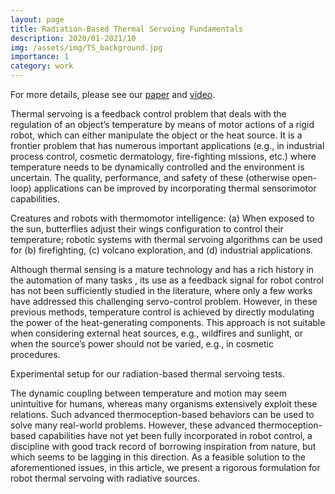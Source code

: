 ```yaml
---
layout: page
title: Radiation-Based Thermal Servoing Fundamentals
description: 2020/01-2021/10
img: /assets/img/TS_background.jpg
importance: 1
category: work
---
```

For more details, please see our [paper](https://601318ff-63df-413d-983a-b8c13c4c1e60.filesusr.com/ugd/49b3f5_17bf17383fe94c7ea5c6b59d4d84ff64.pdf) and [video](https://www.youtube.com/watch?v=A0uWVN2cKwA).

Thermal servoing is a feedback control problem that deals with the regulation of an object’s temperature by means of motor actions of a rigid robot, which can either manipulate the object or the heat source. It is a frontier problem that
has numerous important applications (e.g., in industrial process control, cosmetic dermatology, fire-fighting missions, etc.) where temperature needs to be dynamically controlled and the environment is uncertain. The quality, performance, and safety of these (otherwise open-loop) applications can be improved by incorporating thermal sensorimotor capabilities.

<div class="row">
    <div class="col-sm mt-3 mt-md-0">
        <img class="img-fluid rounded z-depth-1" src="{{ '/assets/img/TS_illustration.png' | relative_url }}" alt="" title="example image"/>
    </div>
</div>

<div class="caption">
Creatures and robots with thermomotor intelligence: (a) When exposed to the sun, butterflies adjust their wings configuration to control their temperature; robotic systems with thermal servoing algorithms can be used for (b) firefighting, (c) volcano exploration, and (d) industrial applications.
</div>

Although thermal sensing is a mature technology and has a rich history in the automation of many tasks , its use as a feedback signal for robot control has not been sufficiently studied in the literature, where only a few works have addressed this challenging servo-control problem. However, in these previous methods, temperature control is achieved by directly modulating the power of the heat-generating components. This approach is not suitable when considering external heat sources, e.g., wildfires and sunlight, or when the source’s power should not be varied, e.g., in cosmetic procedures.

<div class="row">
    <div class="col-sm mt-3 mt-md-0">
        <img class="img-fluid rounded z-depth-1" src="{{ '/assets/img/TS_setup.png' | relative_url }}" alt="" title="example image"/>
    </div>
</div>
<div class="caption">
Experimental setup for our radiation-based thermal servoing tests.
</div>

The dynamic coupling between temperature and motion may seem unintuitive for humans, whereas many organisms extensively exploit these relations. Such advanced thermoception-based behaviors can be used to solve many real-world problems. However, these advanced thermoception-based capabilities have not yet been fully incorporated in robot control, a discipline with good track record of borrowing inspiration from nature, but which seems to be lagging in this direction. As a feasible solution to the aforementioned issues, in this article, we present a rigorous formulation for robot thermal servoing with radiative sources.




<!-- <div class="row">
    <div class="col-sm mt-3 mt-md-0">
        <img class="img-fluid rounded z-depth-1" src="{{ '/assets/img/1.jpg' | relative_url }}" alt="" title="example image"/>
    </div>
    <div class="col-sm mt-3 mt-md-0">
        <img class="img-fluid rounded z-depth-1" src="{{ '/assets/img/3.jpg' | relative_url }}" alt="" title="example image"/>
    </div>
    <div class="col-sm mt-3 mt-md-0">
        <img class="img-fluid rounded z-depth-1" src="{{ '/assets/img/5.jpg' | relative_url }}" alt="" title="example image"/>
    </div>
</div>
<div class="caption">
    Caption photos easily. On the left, a road goes through a tunnel. Middle, leaves artistically fall in a hipster photoshoot. Right, in another hipster photoshoot, a lumberjack grasps a handful of pine needles.
</div>
<div class="row">
    <div class="col-sm mt-3 mt-md-0">
        <img class="img-fluid rounded z-depth-1" src="{{ '/assets/img/5.jpg' | relative_url }}" alt="" title="example image"/>
    </div>
</div>
<div class="caption">
    This image can also have a caption. It's like magic.
</div>

You can also put regular text between your rows of images.
Say you wanted to write a little bit about your project before you posted the rest of the images.
You describe how you toiled, sweated, *bled* for your project, and then... you reveal it's glory in the next row of images.


<div class="row justify-content-sm-center">
    <div class="col-sm-8 mt-3 mt-md-0">
        <img class="img-fluid rounded z-depth-1" src="{{ '/assets/img/6.jpg' | relative_url }}" alt="" title="example image"/>
    </div>
    <div class="col-sm-4 mt-3 mt-md-0">
        <img class="img-fluid rounded z-depth-1" src="{{ '/assets/img/11.jpg' | relative_url }}" alt="" title="example image"/>
    </div>
</div>
<div class="caption">
    You can also have artistically styled 2/3 + 1/3 images, like these.
</div> -->


<!-- The code is simple.
Just wrap your images with `<div class="col-sm">` and place them inside `<div class="row">` (read more about the <a href="https://getbootstrap.com/docs/4.4/layout/grid/">Bootstrap Grid</a> system).
To make images responsive, add `img-fluid` class to each; for rounded corners and shadows use `rounded` and `z-depth-1` classes.
Here's the code for the last row of images above:

```html
<div class="row justify-content-sm-center">
    <div class="col-sm-8 mt-3 mt-md-0">
        <img class="img-fluid rounded z-depth-1" src="{{ '/assets/img/6.jpg' | relative_url }}" alt="" title="example image"/>
    </div>
    <div class="col-sm-4 mt-3 mt-md-0">
        <img class="img-fluid rounded z-depth-1" src="{{ '/assets/img/11.jpg' | relative_url }}" alt="" title="example image"/>
    </div>
</div>
``` -->
